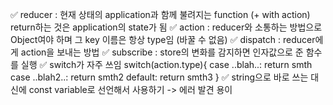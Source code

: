 ✅ reducer : 현재 상태의 application과 함께 불려지는 function (+ with action)
return하는 것은 application의 state가 됨
✅ action : reducer와 소통하는 방법으로 Object여야 하며 그 key 이름은 항상 type임 (바꿀 수 없음)
✅ dispatch : reducer에게 action을 보내는 방법
✅ subscribe : store의 변화를 감지하면 인자값으로 준 함수를 실행
✅ switch가 자주 쓰임
switch(action.type){
case ..blah..:
return smth
case ..blah2..:
return smth2
default:
return smth3
}
✅ string으로 바로 쓰는 대신에 const variable로 선언해서 사용하기 -> 에러 발견 용이
